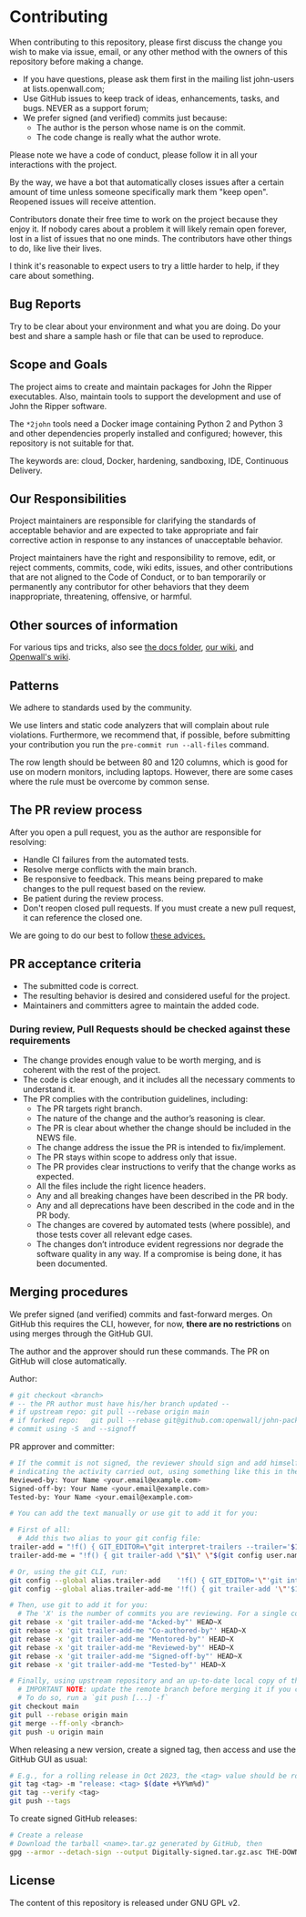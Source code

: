 # Contributing

When contributing to this repository, please first discuss the change you wish to make via issue, email,
or any other method with the owners of this repository before making a change.
- If you have questions, please ask them first in the mailing list john-users at lists.openwall.com;
- Use GitHub issues to keep track of ideas, enhancements, tasks, and bugs. NEVER as a support forum;
- We prefer signed (and verified) commits just because:
  - The author is the person whose name is on the commit.
  - The code change is really what the author wrote.

Please note we have a code of conduct, please follow it in all your interactions with the project.

By the way, we have a bot that automatically closes issues after a certain amount of time unless someone
specifically mark them "keep open". Reopened issues will receive attention.

Contributors donate their free time to work on the project because they enjoy it. If nobody cares about
a problem it will likely remain open forever, lost in a list of issues that no one minds. The
contributors have other things to do, like live their lives.

I think it's reasonable to expect users to try a little harder to help, if they care about something.

## Bug Reports

Try to be clear about your environment and what you are doing. Do your best and share a sample hash or
file that can be used to reproduce.

## Scope and Goals

The project aims to create and maintain packages for John the Ripper executables. Also, maintain tools to
support the development and use of John the Ripper software.

The `*2john` tools need a Docker image containing Python 2 and Python 3 and other dependencies
properly installed and configured; however, this repository is not suitable for that.

The keywords are: cloud, Docker, hardening, sandboxing, IDE, Continuous Delivery.

## Our Responsibilities

Project maintainers are responsible for clarifying the standards of acceptable
behavior and are expected to take appropriate and fair corrective action in
response to any instances of unacceptable behavior.

Project maintainers have the right and responsibility to remove, edit, or
reject comments, commits, code, wiki edits, issues, and other contributions
that are not aligned to the Code of Conduct, or to ban temporarily or
permanently any contributor for other behaviors that they deem inappropriate,
threatening, offensive, or harmful.

## Other sources of information

For various tips and tricks, also see [the docs folder](https://github.com/openwall/john-packages/tree/main/docs),
[our wiki](https://github.com/openwall/john-packages/wiki/), and [Openwall's wiki](https://openwall.info/wiki/john).

## Patterns

We adhere to standards used by the community.

We use linters and static code analyzers that will complain about rule violations. Furthermore, we recommend
that, if possible, before submitting your contribution you run the `pre-commit run --all-files` command.

The row length should be between 80 and 120 columns, which is good for use on modern monitors, including
laptops. However, there are some cases where the rule must be overcome by common sense.

## The PR review process

After you open a pull request, you as the author are responsible for resolving:

- Handle CI failures from the automated tests.
- Resolve merge conflicts with the main branch.
- Be responsive to feedback. This means being prepared to make changes to the pull request based on the review.
- Be patient during the review process.
- Don't reopen closed pull requests. If you must create a new pull request, it can reference the closed one.

We are going to do our best to follow [these advices.](https://phauer.com/2018/code-review-guidelines/#code-reviews-guidelines-for-the-reviewer)

## PR acceptance criteria

- The submitted code is correct.
- The resulting behavior is desired and considered useful for the project.
- Maintainers and committers agree to maintain the added code.

### During review, Pull Requests should be checked against these requirements

- The change provides enough value to be worth merging, and is coherent with the rest of the project.
- The code is clear enough, and it includes all the necessary comments to understand it.
- The PR complies with the contribution guidelines, including:
  - The PR targets right branch.
  - The nature of the change and the author’s reasoning is clear.
  - The PR is clear about whether the change should be included in the NEWS file.
  - The change address the issue the PR is intended to fix/implement.
  - The PR stays within scope to address only that issue.
  - The PR provides clear instructions to verify that the change works as expected.
  - All the files include the right licence headers.
  - Any and all breaking changes have been described in the PR body.
  - Any and all deprecations have been described in the code and in the PR body.
  - The changes are covered by automated tests (where possible), and those tests cover all relevant edge cases.
  - The changes don’t introduce evident regressions nor degrade the software quality in any way. If a
    compromise is being done, it has been documented.

## Merging procedures

We prefer signed (and verified) commits and fast-forward merges. On GitHub this requires the CLI, however,
for now, **there are no restrictions** on using merges through the GitHub GUI.

The author and the approver should run these commands. The PR on GitHub will close automatically.

Author:
```bash
# git checkout <branch>
# -- the PR author must have his/her branch updated --
# if upstream repo: git pull --rebase origin main
# if forked repo:   git pull --rebase git@github.com:openwall/john-packages.git
# commit using -S and --signoff
```

PR approver and committer:
```bash
# If the commit is not signed, the reviewer should sign and add himself (or herself)
# indicating the activity carried out, using something like this in the commit message:
Reviewed-by: Your Name <your.email@example.com>
Signed-off-by: Your Name <your.email@example.com>
Tested-by: Your Name <your.email@example.com>

# You can add the text manually or use git to add it for you:

# First of all:
  # Add this two alias to your git config file:
trailer-add = "!f() { GIT_EDITOR=\"git interpret-trailers --trailer='$1: $2' --in-place\" git commit --amend; }; f"
trailer-add-me = "!f() { git trailer-add \"$1\" \"$(git config user.name) <$(git config user.email)>\"; }; f"

# Or, using the git CLI, run:
git config --global alias.trailer-add    '!f() { GIT_EDITOR='\"'git interpret-trailers --trailer='\''$1: $2'\'' --in-place'\"' git commit --amend; }; f'
git config --global alias.trailer-add-me '!f() { git trailer-add '\"'$1'\"' '\"'$(git config user.name) <$(git config user.email)>'\"'; }; f'

# Then, use git to add it for you:
  # The 'X' is the number of commits you are reviewing. For a single commit, use `HEAD~1`.
git rebase -x 'git trailer-add-me "Acked-by"' HEAD~X
git rebase -x 'git trailer-add-me "Co-authored-by"' HEAD~X
git rebase -x 'git trailer-add-me "Mentored-by"' HEAD~X
git rebase -x 'git trailer-add-me "Reviewed-by"' HEAD~X
git rebase -x 'git trailer-add-me "Signed-off-by"' HEAD~X
git rebase -x 'git trailer-add-me "Tested-by"' HEAD~X

# Finally, using upstream repository and an up-to-date local copy of the PR branch.
  # IMPORTANT NOTE: update the remote branch before merging it if you changed anything locally.
  # To do so, run a `git push [...] -f`
git checkout main
git pull --rebase origin main
git merge --ff-only <branch>
git push -u origin main
```

When releasing a new version, create a signed tag, then access and use the GitHub GUI as usual:
```bash
# E.g., for a rolling release in Oct 2023, the <tag> value should be rolling-2310
git tag <tag> -m "release: <tag> $(date +%Y%m%d)"
git tag --verify <tag>
git push --tags
```

To create signed GitHub releases:
```bash
# Create a release
# Download the tarball <name>.tar.gz generated by GitHub, then
gpg --armor --detach-sign --output Digitally-signed.tar.gz.asc THE-DOWNLOADED-TARBALL-RELEASE-FILE.tar.gz
```

## License

The content of this repository is released under GNU GPL v2.

